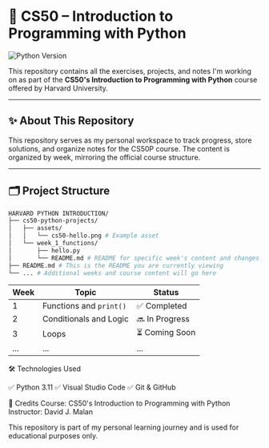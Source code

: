 # 📘 CS50 – Introduction to Programming with Python

![Python Version](https://img.shields.io/badge/Python-3.11-blue?logo=python&logoColor=white)

This repository contains all the exercises, projects, and notes I'm working on as part of the **CS50's Introduction to Programming with Python** course offered by Harvard University.

---

## ✨ About This Repository

This repository serves as my personal workspace to track progress, store solutions, and organize notes for the CS50P course. The content is organized by week, mirroring the official course structure.

---

## 🗂️ Project Structure

```bash
HARVARD PYTHON INTRODUCTION/
├── cs50-python-projects/
│   ├── assets/
│   │   └── cs50-hello.png # Example asset
│   └── week_1_functions/
│       ├── hello.py
│       └── README.md # README for specific week's content and changes 
├── README.md # This is the README you are currently viewing
└── ... # Additional weeks and course content will go here
```

| Week | Topic                   | Status           |
| ---- | ----------------------- | --------------   |
| 1    | Functions and `print()` | ✅ Completed     |
| 2    | Conditionals and Logic  | 🔜 In Progress   |
| 3    | Loops                   | ⏳ Coming Soon   |
| ...  | ...                     | ...              |

🛠️ Technologies Used

✅ Python 3.11
✅ Visual Studio Code
✅ Git & GitHub

🤝 Credits
Course: CS50's Introduction to Programming with Python
Instructor: David J. Malan

This repository is part of my personal learning journey and is used for educational purposes only.